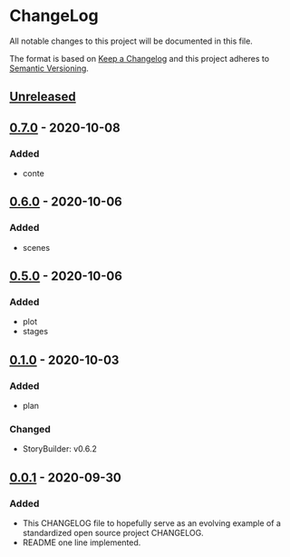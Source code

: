 # ChangeLog
All notable changes to this project will be documented in this file.

The format is based on [Keep a Changelog](http://keepachangelog.com/en/1.0.0/)
and this project adheres to [Semantic Versioning](http://semver.org/spec/v2.0.0.html).

## [Unreleased]

## [0.7.0] - 2020-10-08
### Added
- conte

## [0.6.0] - 2020-10-06
### Added
- scenes

## [0.5.0] - 2020-10-06
### Added
- plot
- stages

## [0.1.0] - 2020-10-03
### Added
- plan
### Changed
- StoryBuilder: v0.6.2

## [0.0.1] - 2020-09-30
### Added
- This CHANGELOG file to hopefully serve as an evolving example of a standardized open source project CHANGELOG.
- README one line implemented.

[Unreleased]: https://github.com/My-Novel-Management/cobalt210-yuri-sf/compare/v0.7.0...HEAD
[0.7.0]: https://github.com/My-Novel-Management/cobalt210-yuri-sf/releases/v0.7.0
[0.6.0]: https://github.com/My-Novel-Management/cobalt210-yuri-sf/releases/v0.6.0
[0.5.0]: https://github.com/My-Novel-Management/cobalt210-yuri-sf/releases/v0.5.0
[0.1.0]: https://github.com/My-Novel-Management/cobalt210-yuri-sf/releases/v0.1.0
[0.0.1]: https://github.com/My-Novel-Management/cobalt210-yuri-sf/releases/v0.0.1
